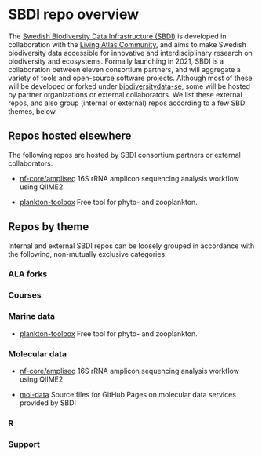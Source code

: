 # SBDI repo overview

The [Swedish Biodiversity Data Infrastructure (SBDI)](https://biodiversitydata.se/) is developed in collaboration with the [Living Atlas Community](https://living-atlases.gbif.org/), and aims to make Swedish biodiversity data accessible for innovative and interdisciplinary research on biodiversity and ecosystems. Formally launching in 2021, SBDI is a collaboration between eleven consortium partners, and will aggregate a variety of tools and open-source software projects. Although most of these will be developed or forked under [biodiversitydata-se](https://github.com/biodiversitydata-se/), some will be hosted by partner organizations or external collaborators. We list these external repos, and also group (internal or external) repos according to a few SBDI themes, below.

## Repos hosted elsewhere
The following repos are hosted by SBDI consortium partners or external collaborators.

* [nf-core/ampliseq](https://github.com/nf-core/ampliseq)
16S rRNA amplicon sequencing analysis workflow using QIIME2.

* [plankton-toolbox](https://github.com/planktontoolbox/plankton-toolbox)
Free tool for phyto- and zooplankton.

## Repos by theme 
Internal and external SBDI repos can be loosely grouped in accordance with the following, non-mutually exclusive categories:

### ALA forks

### Courses

### Marine data
* [plankton-toolbox](https://github.com/planktontoolbox/plankton-toolbox)
Free tool for phyto- and zooplankton.

### Molecular data
* [nf-core/ampliseq](https://github.com/nf-core/ampliseq)
16S rRNA amplicon sequencing analysis workflow using QIIME2

* [mol-data](https://github.com/biodiversitydata-se/mol-data)
Source files for GitHub Pages on molecular data services provided by SBDI

### R

### Support


